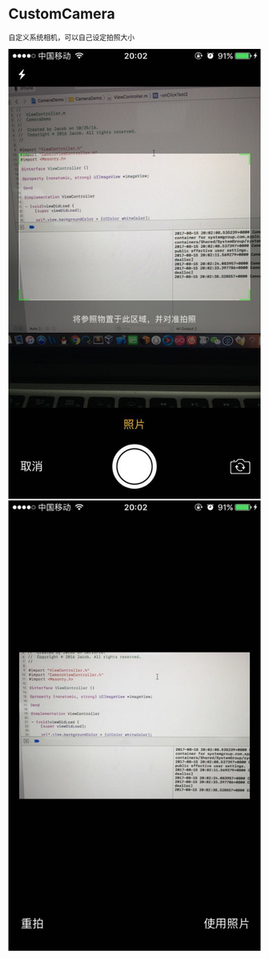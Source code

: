 # CustomCamera
自定义系统相机，可以自己设定拍照大小

 ![image](https://github.com/JacobChenbo/CustomCamera/raw/master/Images/1.jpeg)
 ![image](https://github.com/JacobChenbo/CustomCamera/raw/master/Images/2.jpeg)

